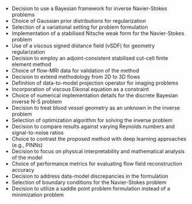 - Decision to use a Bayesian framework for inverse Navier-Stokes problems
- Choice of Gaussian prior distributions for regularization
- Selection of a variational setting for problem formulation
- Implementation of a stabilised Nitsche weak form for the Navier-Stokes problem
- Use of a viscous signed distance field (vSDF) for geometry regularization
- Decision to employ an adjoint-consistent stabilised cut-cell finite element method
- Choice of flow-MRI data for validation of the method
- Decision to extend methodology from 2D to 3D flows
- Definition of data-to-model projection operator for imaging problems
- Incorporation of viscous Eikonal equation as a constraint
- Choice of numerical implementation details for the discrete Bayesian inverse N-S problem
- Decision to treat blood vessel geometry as an unknown in the inverse problem
- Selection of optimization algorithm for solving the inverse problem
- Decision to compare results against varying Reynolds numbers and signal-to-noise ratios
- Choice to contrast the proposed method with deep learning approaches (e.g., PINNs)
- Decision to focus on physical interpretability and mathematical analysis of the model
- Choice of performance metrics for evaluating flow field reconstruction accuracy
- Decision to address data-model discrepancies in the formulation
- Selection of boundary conditions for the Navier-Stokes problem
- Decision to utilize a saddle point problem formulation instead of a minimization problem